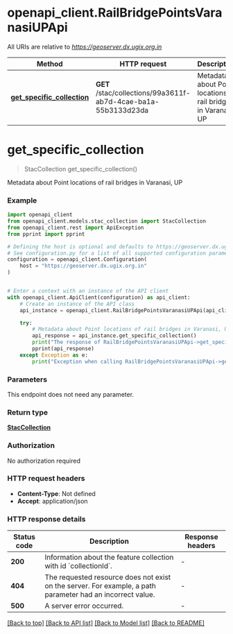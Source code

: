 # openapi_client.RailBridgePointsVaranasiUPApi

All URIs are relative to *https://geoserver.dx.ugix.org.in*

Method | HTTP request | Description
------------- | ------------- | -------------
[**get_specific_collection**](RailBridgePointsVaranasiUPApi.md#get_specific_collection) | **GET** /stac/collections/99a3611f-ab7d-4cae-ba1a-55b3133d23da | Metadata about Point locations of rail bridges in Varanasi, UP


# **get_specific_collection**
> StacCollection get_specific_collection()

Metadata about Point locations of rail bridges in Varanasi, UP

### Example


```python
import openapi_client
from openapi_client.models.stac_collection import StacCollection
from openapi_client.rest import ApiException
from pprint import pprint

# Defining the host is optional and defaults to https://geoserver.dx.ugix.org.in
# See configuration.py for a list of all supported configuration parameters.
configuration = openapi_client.Configuration(
    host = "https://geoserver.dx.ugix.org.in"
)


# Enter a context with an instance of the API client
with openapi_client.ApiClient(configuration) as api_client:
    # Create an instance of the API class
    api_instance = openapi_client.RailBridgePointsVaranasiUPApi(api_client)

    try:
        # Metadata about Point locations of rail bridges in Varanasi, UP
        api_response = api_instance.get_specific_collection()
        print("The response of RailBridgePointsVaranasiUPApi->get_specific_collection:\n")
        pprint(api_response)
    except Exception as e:
        print("Exception when calling RailBridgePointsVaranasiUPApi->get_specific_collection: %s\n" % e)
```



### Parameters

This endpoint does not need any parameter.

### Return type

[**StacCollection**](StacCollection.md)

### Authorization

No authorization required

### HTTP request headers

 - **Content-Type**: Not defined
 - **Accept**: application/json

### HTTP response details

| Status code | Description | Response headers |
|-------------|-------------|------------------|
**200** | Information about the feature collection with id &#x60;collectionId&#x60;. |  -  |
**404** | The requested resource does not exist on the server. For example, a path parameter had an incorrect value. |  -  |
**500** | A server error occurred. |  -  |

[[Back to top]](#) [[Back to API list]](../README.md#documentation-for-api-endpoints) [[Back to Model list]](../README.md#documentation-for-models) [[Back to README]](../README.md)

